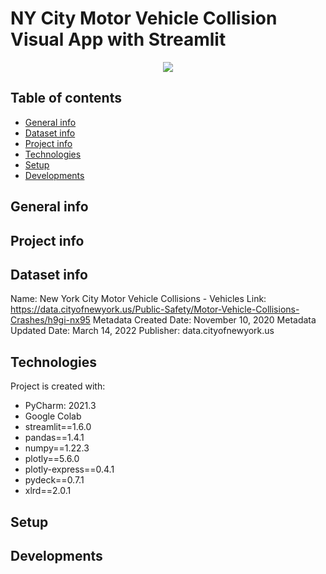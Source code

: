 # NY City Motor Vehicle Collision Visual App with Streamlit

<p align="center">
	<img src="https://cdn.contexttravel.com/image/upload/w_1500,q_60/v1571947279/blog/36%20Hours%20in%20NYC/NewYorkStreets.jpg"/>

</p>

## Table of contents
* [General info](#general-info)
* [Dataset info](#dataset-info)
* [Project info](#project-info)
* [Technologies](#technologies)
* [Setup](#setup)
* [Developments](#developments)

## General info


## Project info

## Dataset info
Name: New York City Motor Vehicle Collisions - Vehicles
Link: https://data.cityofnewyork.us/Public-Safety/Motor-Vehicle-Collisions-Crashes/h9gi-nx95
Metadata Created Date: November 10, 2020
Metadata Updated Date: March 14, 2022
Publisher: data.cityofnewyork.us

## Technologies
Project is created with:
* PyCharm: 2021.3 
* Google Colab
* streamlit==1.6.0
* pandas==1.4.1
* numpy==1.22.3
* plotly==5.6.0
* plotly-express==0.4.1
* pydeck==0.7.1
* xlrd==2.0.1


	
## Setup

## Developments 






